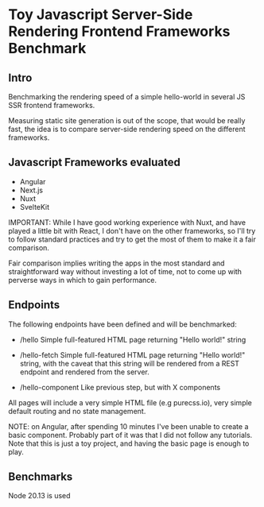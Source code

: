 # Toy Javascript Server-Side Rendering Frontend Frameworks Benchmark

## Intro

Benchmarking the rendering speed of a simple hello-world in several JS SSR
frontend frameworks.

Measuring static site generation is out of the scope, that would be really fast,
the idea is to compare server-side rendering speed on the different frameworks.

## Javascript Frameworks evaluated

- Angular
- Next.js
- Nuxt
- SvelteKit

IMPORTANT: While I have good working experience with Nuxt, and have played a
little bit with React, I don't have on the other frameworks, so I'll try to
follow standard practices and try to get the most of them to make it a fair
comparison.

Fair comparison implies writing the apps in the most standard and
straightforward way without investing a lot of time, not to come up with
perverse ways in which to gain performance.

## Endpoints

The following endpoints have been defined and will be benchmarked:

- /hello
  Simple full-featured HTML page returning "Hello world!" string

- /hello-fetch
  Simple full-featured HTML page returning "Hello world!" string, with the
  caveat that this string will be rendered from a REST endpoint and rendered
  from the server.

- /hello-component
  Like previous step, but with X components

All pages will include a very simple HTML file (e.g purecss.io), very simple
default routing and no state management.

NOTE: on Angular, after spending 10 minutes I've been unable to create a basic
component. Probably part of it was that I did not follow any tutorials. Note that
this is just a toy project, and having the basic page is enough to play.

## Benchmarks

Node 20.13 is used